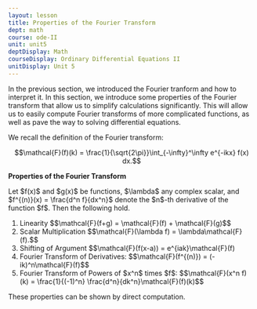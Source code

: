 ```yaml
---
layout: lesson
title: Properties of the Fourier Transform
dept: math
course: ode-II
unit: unit5
deptDisplay: Math
courseDisplay: Ordinary Differential Equations II
unitDisplay: Unit 5
---
```


In the previous section, we introduced the Fourier tranform and how to interpret it. In this section, we introduce some properties of the Fourier transform that allow us to simplify calculations significantly. This will allow us to easily compute Fourier transforms of more complicated functions, as well as pave the way to solving differential equations. 


We recall the definition of the Fourier transform:

$$\mathcal{F}(f)(k) = \frac{1}{\sqrt{2\pi}}\int_{-\infty}^\infty e^{-ikx} f(x) dx.$$



<div class="result">
<p> <b>Properties of the Fourier Transform</b> </p>
<p> Let $f(x)$ and $g(x)$ be functions, $\lambda$ any complex scalar, and $f^{(n)}(x) = \frac{d^n f}{dx^n}$ denote the $n$-th derivative of the function $f$. Then the following hold.
  </p>
<ol>
<li>Linearity
  $$\mathcal{F}(f+g) = \mathcal{F}(f) + \mathcal{F}(g)$$</li>  
<li>Scalar Multiplication 
  $$\mathcal{F}(\lambda f) = \lambda\mathcal{F}(f).$$ </li>
<li>Shifting of Argument
  $$\mathcal{F}(f(x-a)) = e^{iak}\mathcal{F}(f) </li>
<li>Fourier Transform of Derivatives:
  $$\mathcal{F}(f^{(n)}) = (-ik)^n\mathcal{F}(f)$$ </li>
<li>Fourier Transform of Powers of $x^n$ times $f$:
  $$\mathcal{F}(x^n f)(k) = \frac{1}{(-1)^n} \frac{d^n}{dk^n}\mathcal{F}(f)(k)$$ </li>
</ol>

</div>

These properties can be shown by direct computation. 

